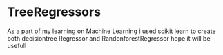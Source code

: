 # TreeRegressors
As a part of my learning on Machine Learning i used scikit learn to create both decisiontree Regressor and RandonforestRegressor hope it will be usefull
